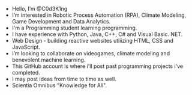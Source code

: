 - Hello, I’m @C0d3K1ng
- I’m interested in Robotic Process Automation (RPA), Climate Modeling, Game Development and Data Analytics. 
- I'm a Programming student learning programming.
- I have experience with Python, Java, C++, C# and Visual Basic. NET.
- Web Design - building reactive websites utliizing HTML, CSS and JavaScript.
- I’m looking to collaborate on videogames, climate modeling and benevolent machine learning.
- This GitHub account is where i'll post past programming projects i've completed. 
- I may post ideas from time to time as well.
- Scientia Omnibus "Knowledge for All".
<!---
C0d3K1ng/C0d3K1ng is a ✨ special ✨ repository because its `README.md` (this file) appears on your GitHub profile.
You can click the Preview link to take a look at your changes.
--->

